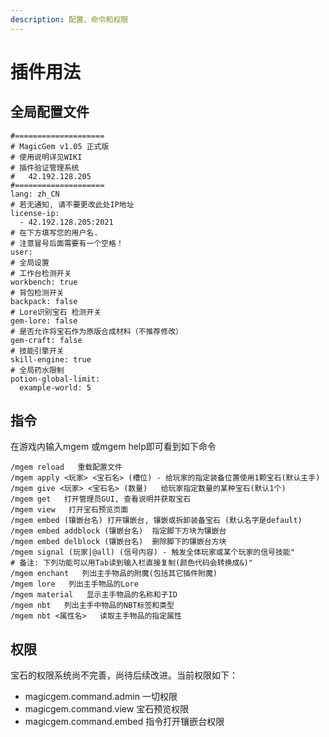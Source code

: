 ```yaml
---
description: 配置、命令和权限
---
```


# 插件用法

## 全局配置文件

```
#====================
# MagicGem v1.05 正式版
# 使用说明详见WIKI
# 插件验证管理系统
#   42.192.128.205
#====================
lang: zh_CN
# 若无通知, 请不要更改此处IP地址
license-ip:
  - 42.192.128.205:2021
# 在下方填写您的用户名.
# 注意冒号后面需要有一个空格！
user:
# 全局设置
# 工作台检测开关
workbench: true
# 背包检测开关
backpack: false
# Lore识别宝石 检测开关
gem-lore: false
# 是否允许将宝石作为原版合成材料（不推荐修改）
gem-craft: false
# 技能引擎开关
skill-engine: true
# 全局药水限制
potion-global-limit:
  example-world: 5
```

## 指令

在游戏内输入mgem 或mgem help即可看到如下命令

```
/mgem reload   重载配置文件
/mgem apply <玩家> <宝石名> (槽位) - 给玩家的指定装备位置使用1颗宝石(默认主手)
/mgem give <玩家> <宝石名> (数量)   给玩家指定数量的某种宝石(默认1个)
/mgem get   打开管理员GUI, 查看说明并获取宝石
/mgem view   打开宝石预览页面
/mgem embed (镶嵌台名) 打开镶嵌台, 镶嵌或拆卸装备宝石 (默认名字是default)
/mgem embed addblock (镶嵌台名)  指定脚下方块为镶嵌台
/mgem embed delblock (镶嵌台名)  删除脚下的镶嵌台方块
/mgem signal (玩家|@all) (信号内容) - 触发全体玩家或某个玩家的信号技能"
# 备注: 下列功能可以用Tab读到输入栏直接复制(颜色代码会转换成&)"
/mgem enchant   列出主手物品的附魔(包括其它插件附魔)
/mgem lore   列出主手物品的Lore
/mgem material   显示主手物品的名称和子ID
/mgem nbt   列出主手中物品的NBT标签和类型
/mgem nbt <属性名>   读取主手物品的指定属性
```

## 权限

宝石的权限系统尚不完善，尚待后续改进。当前权限如下：

* magicgem.command.admin 一切权限
* magicgem.command.view 宝石预览权限 ​
* magicgem.command.embed 指令打开镶嵌台权限

